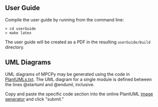 ## User Guide ##
Compile the user guide by running from the command line:

    > cd userGuide
    > make latex

The user guide will be created as a PDF in the resulting ``userGuide/build`` directory.



## UML Diagrams ##
UML diagrams of MPCPy may be generated using the code in [PlantUMLs.txt](https://github.com/lbl-srg/MPCPy/blob/master/doc/uml/PlantUMLs.txt).  The UML diagram for a single module is defined between the lines @startuml and @enduml, inclusive.  

Copy and paste the specific code section into the online PlantUML [image generator](http://www.plantuml.com/plantuml/uml/SyfFKj2rKt3CoKnELR1Io4ZDoSa70000) and click "submit."